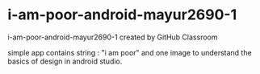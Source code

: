# i-am-poor-android-mayur2690-1
i-am-poor-android-mayur2690-1 created by GitHub Classroom

simple app contains string : "i am poor" and one image to understand the basics of design in android studio.

